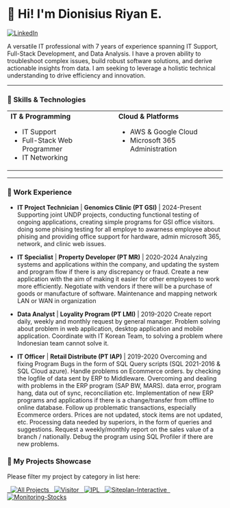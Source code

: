 # 👋 Hi! I'm Dionisius Riyan E.

<a href="https://www.linkedin.com/in/dionisiusryane"><img src="https://img.shields.io/badge/LinkedIn-0077B5?style=for-the-badge&logo=linkedin&logoColor=white" alt="LinkedIn"/></a>

A versatile IT professional with 7 years of experience spanning IT Support, Full-Stack Development, and Data Analysis. I have a proven ability to troubleshoot complex issues, build robust software solutions, and derive actionable insights from data. I am seeking to leverage a holistic technical understanding to drive efficiency and innovation.

---

### 🔧 Skills & Technologies

<table>
  <tr>
    <td valign="top" width="50%">
      <strong>IT & Programming</strong>
      <ul>
        <li>IT Support</li>
        <li>Full-Stack Web Programmer</li>
        <li>IT Networking</li>
      </ul>
    </td>
    <td valign="top" width="50%">
      <strong>Cloud & Platforms</strong>
      <ul>
        <li>AWS & Google Cloud</li>
        <li>Microsoft 365 Administration</li>
      </ul>
    </td>
  </tr>
</table>

---

### 💼 Work Experience

- **IT Project Technician** | **Genomics Clinic (PT GSI)** | 2024-Present
Supporting joint UNDP projects, conducting functional testing of ongoing applications, creating simple programs for GSI office visitors. doing some phising testing for all employe to awarness employee about phising and providing office support for hardware, admin microsoft 365, network, and clinic web issues.

- **IT Specialist** | **Property Developer (PT MR)** | 2020-2024
Analyzing systems and applications within the company, and updating the system and program flow if there is any discrepancy or fraud. Create a new application with the aim of making it easier for other employees to work more efficiently. Negotiate with vendors if there will be a purchase of goods or manufacture of software. Maintenance and mapping network LAN or WAN in organization

- **Data Analyst** | **Loyality Program (PT LMI)** | 2019-2020
Create report daily, weekly and monthly request by general manager. Problem solving about problem in web application, desktop application and mobile application. Coordinate with IT Korean Team, to solving a problem where Indonesian team cannot solve it.
 
- **IT Officer** | **Retail Distribute (PT IAP)** | 2019-2020
Overcoming and fixing Program Bugs in the form of SQL Query scripts (SQL 2021-2016 & SQL Cloud azure). Handle problems on Ecommerce orders. by checking the logfile of data sent by ERP to Middleware. Overcoming and dealing with problems in the ERP program (SAP BW, MARS). data error, program hang, data out of sync, reconciliation etc. Implementation of new ERP programs and applications if there is a change/transfer from offline to online database. Follow up problematic transactions, especially Ecommerce orders. Prices are not updated, stock items are not updated, etc. Processing data needed by superiors, in the form of queries and suggestions. Request a weekly/monthly report on the sales value of a branch / nationally. Debug the program using SQL Profiler if there are new problems.

### 🚀 My Projects Showcase

Please filter my project by category in list here:

<a href="https://github.com/dionisiusryan?tab=repositories">
  <img src="https://img.shields.io/badge/-All%20Projects-grey?style=for-the-badge" alt="All Projects"/>
</a>
<a href="https://github.com/dionisiusryan?tab=repositories&q=topic:visitor">
  <img src="https://img.shields.io/badge/-Visitor-blue?style=for-the-badge" alt="Visitor"/>
</a>
<a href="https://github.com/dionisiusryan?tab=repositories&q=topic:ipl">
  <img src="https://img.shields.io/badge/-IPL-green?style=for-the-badge" alt="IPL"/>
</a>
<a href="https://github.com/dionisiusryan?tab=repositories&q=topic:siteplan-interactive">
  <img src="https://img.shields.io/badge/-Siteplan%20Interactive-yellow?style=for-the-badge" alt="Siteplan-Interactive"/>
</a>
<a href="https://github.com/dionisiusryan?tab=repositories&q=topic:monitoring-stocks">
  <img src="https://img.shields.io/badge/-Monitoring%20Stocks-purple?style=for-the-badge" alt="Monitoring-Stocks"/>
</a>
